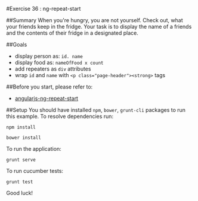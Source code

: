 #Exercise 36 : ng-repeat-start

##Summary
When you're hungry, you are not yourself. Check out, what your friends keep in the fridge. Your task is to display the name of a friends and the contents of their fridge in a designated place.

##Goals
* display person as: `id. name` 
* display food as: `nameOfFood x count` 
* add repeaters as `div` attributes
* wrap `id` and `name` with `<p class="page-header"><strong>` tags

##Before you start, please refer to:
* [angularjs-ng-repeat-start](https://egghead.io/lessons/angularjs-ng-repeat-start)

##Setup
 You should have installed `npm`, `bower`, `grunt-cli`  packages to run this example. To resolve dependencies run:
 
 ```
 npm install
 ```
 
 ```
 bower install
 ```
 
 To run the application:
 
 ```
 grunt serve
 ```
 
To run cucumber tests:

 ```
 grunt test
 ```
 
Good luck!
